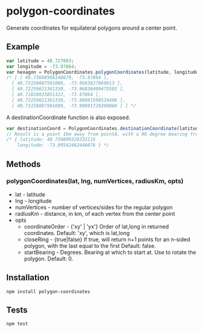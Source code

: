 # polygon-coordinates

Generate coordinates for equilateral polygons around a center point.

## Example

```js
var latitude = 40.727093;
var longitude = -73.97864; 
var hexagon = PolygonCoordinates.polygonCoordinates(latitude, longitude, 6, 1);
/* [ [ 40.73608566148679, -73.97864 ],
  [ 40.73158887501089, -73.9683627060913 ],
  [ 40.72259621361338, -73.96836409475593 ],
  [ 40.71810033851322, -73.97864 ],
  [ 40.72259621361338, -73.98891590524406 ],
  [ 40.73158887501089, -73.98891729390868 ] ] */

```
A destinationCoordinate function is also exposed.
```js
var destinationCoord = PolygonCoordinates.destinationCoordinate(latitude, longitude, 90, 1);
// Result is a point 1km away from pointA, with a 90 degree bearing from north.
/* { latitude: 40.739809328332115
    longitude: -73.99542482446876 } */
```

## Methods

### polygonCoordinates(lat, lng, numVertices, radiusKm, opts)
- lat - latitude
- lng - longitude
- numVertices - number of vertices/sides for the regular polygon
- radiusKm - distance, in km, of each vertex from the center point
- opts
    * coordinateOrder - {'xy' | 'yx'} Order of lat,long in returned coordinates. Default: 'xy', which is lat,long
    * closeRing - {true|false} If true, will return n+1 points for an n-sided polygon, with the last equal to the first
        Default: false.
    * startBearing - Degrees. Bearing at which to start at. Use to rotate the polygon. Default: 0.


## Installation

`npm install polygon-coordinates`

## Tests

`npm test`

